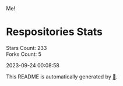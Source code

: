 Me!

# Respositories Stats
Stars Count: 233  
Forks Count: 5

2023-09-24 00:08:58  

This README is automatically generated by [🐰](https://github.com/rnitta/rnitta).
